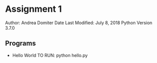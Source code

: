 # Assignment 1 
Author: Andrea Domiter 
Date Last Modified: July 8, 2018
Python Version 3.7.0
## Programs
* Hello World 
TO RUN: python hello.py 
